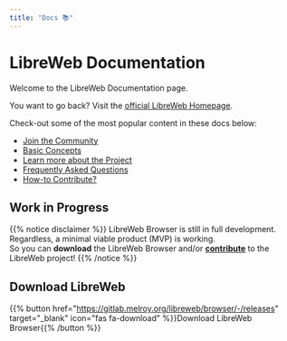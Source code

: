 ```yaml
---
title: "Docs 📚"
---
```


# LibreWeb Documentation

Welcome to the LibreWeb Documentation page.

You want to go back? Visit the [official LibreWeb Homepage](https://libreweb.org).

Check-out some of the most popular content in these docs below:

* [Join the Community](/community)
* [Basic Concepts](/concepts)
* [Learn more about the Project](/project)
* [Frequently Asked Questions](/faq)
* [How-to Contribute?](/project/contribute)

## Work in Progress

{{% notice disclaimer %}}
LibreWeb Browser is still in full development. Regardless, a minimal viable product (MVP) is working.  
So you can **download** the LibreWeb Browser and/or **[contribute](/project/contribute)** to the LibreWeb project!
{{% /notice %}}

## Download LibreWeb

{{% button href="https://gitlab.melroy.org/libreweb/browser/-/releases" target="_blank" icon="fas fa-download" %}}Download LibreWeb Browser{{% /button %}}
